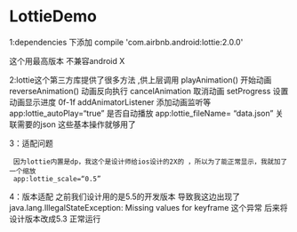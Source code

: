 # LottieDemo
1:dependencies 下添加
compile 'com.airbnb.android:lottie:2.0.0'

这个用最高版本  不兼容android X


2:lottie这个第三方库提供了很多方法  ,供上层调用
  playAnimation()  开始动画
  reverseAnimation()  动画反向执行
  cancelAnimation  取消动画
  setProgress   设置动画显示进度  0f-1f
  addAnimatorListener  添加动画监听等
  app:lottie_autoPlay=“true”  是否自动播放
  app:lottie_fileName= “data.json”  关联需要的json
  这些基本操作就够用了
  
  
 3：适配问题  
 
     因为lottie内置是dp，我这个是设计师给ios设计的2X的 ，所以为了能正常显示，我就加了一个缩放
     app:lottie_scale=“0.5”
 
4：版本适配  之前我们设计用的是5.5的开发版本  导致我这边出现了 java.lang.IllegalStateException: Missing values for keyframe 这个异常
   后来将设计版本改成5.3  正常运行
   


